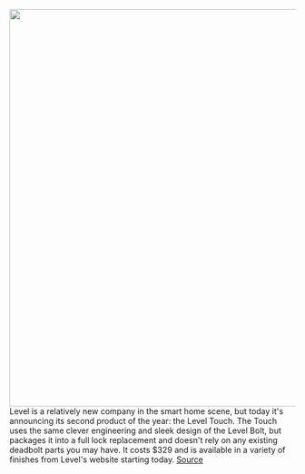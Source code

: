 <img src='https://cdn.vox-cdn.com/thumbor/vSvVJscEH_WN5tc3Al3F6O8Vaw8=/0x0:3163x2110/1200x800/filters:focal(1329x802:1835x1308)/cdn.vox-cdn.com/uploads/chorus_image/image/67290847/LevelTouch_Finger.Chrome.0.jpg' width='700px' /><br/>
Level is a relatively new company in the smart home scene, but today it's announcing its second product of the year: the Level Touch. The Touch uses the same clever engineering and sleek design of the Level Bolt, but packages it into a full lock replacement and doesn't rely on any existing deadbolt parts you may have. It costs $329 and is available in a variety of finishes from Level's website starting today.
<a href='https://www.theverge.com/21400301/level-touch-smart-lock-price-design-features'> Source <a/>